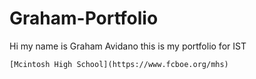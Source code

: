 # Graham-Portfolio
Hi my name is Graham Avidano this is my portfolio for IST

```
[Mcintosh High School](https://www.fcboe.org/mhs)
```
